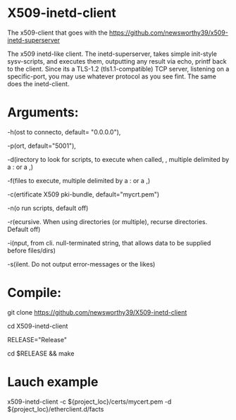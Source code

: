 # X509-inetd-client
The x509-client that goes with the https://github.com/newsworthy39/x509-inetd-superserver

The x509 inetd-like client. The inetd-superserver, takes simple init-style sysv-scripts, and executes them, outputting any result via echo, printf back to the client. Since its a TLS-1.2 (tls1.1-compatible) TCP server, listening on a specific-port, you may use whatever protocol as you see fint. The same does the inetd-client.

# Arguments:

 -h(ost to connecto, default= "0.0.0.0"),
  
 -p(ort, default="5001"),
 
 -d(irectory to look for scripts, to execute when called, , multiple delimited by a : or a ,)
 
 -f(files to execute, multiple delimited by a : or a ,)
 
 -c(ertificate X509 pki-bundle, default="mycrt.pem")
   
 -n(o run scripts, default off)
  
 -r(ecursive. When using directories (or multiple), recurse directories. Default off)
 
 -i(nput, from cli. null-terminated string, that allows data to be supplied before files/dirs)
 
 -s(ilent. Do not output error-messages or the likes)
 
# Compile:
 git clone https://github.com/newsworthy39/X509-inetd-client
 
 cd X509-inetd-client
 
 RELEASE="Release"
 
 cd $RELEASE && make

# Lauch example
 x509-inetd-client -c ${project_loc}/certs/mycert.pem -d ${project_loc}/etherclient.d/facts
 